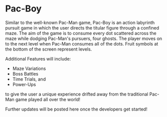 # Pac-Boy

Similar to the well-known Pac-Man game, Pac-Boy is an action labyrinth pursuit game in which the user directs the titular figure through a confined maze. The aim of the game is to consume every dot scattered across the maze while dodging Pac-Man's pursuers, four ghosts. The player moves on to the next level when Pac-Man consumes all of the dots. Fruit symbols at the bottom of the screen represent levels.

Additional Features will include:
- Maze Variations
- Boss Battles
- Time Trials, and
- Power-Ups

to give the user a unique experience drifted away from the traditional Pac-Man game played all over the world!

Further updates will be posted here once the developers get started!
